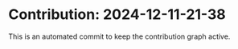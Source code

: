 # Contribution: 2024-12-11-21-38
This is an automated commit to keep the contribution graph active.
